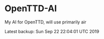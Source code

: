 # OpenTTD-AI
My AI for OpenTTD, will use primarily air

Latest backup: Sun Sep 22 22:04:01 UTC 2019
